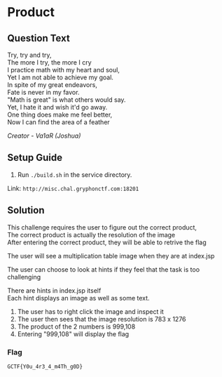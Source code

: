 # Product

## Question Text

Try, try and try,  
The more I try, the more I cry  
I practice math with my heart and soul,  
Yet I am not able to achieve my goal.    
In spite of my great endeavors,  
Fate is never in my favor.  
"Math is great" is what others would say.  
Yet, I hate it and wish it'd go away.  
One thing does make me feel better,  
Now I can find the area of a feather


*Creator - Va1aR (Joshua)*


## Setup Guide

1. Run `./build.sh` in the service directory.

Link:	`http://misc.chal.gryphonctf.com:18201`

## Solution
	
This challenge requires the user to figure out the correct product,  
The correct product is actually the resolution of the image  
After entering the correct product, they will be able to retrive the flag

The user will see a multiplication table image when they are at index.jsp

The user can choose to look at hints if they feel that the task is too challenging

There are hints in index.jsp itself  
Each hint displays an image as well as some text.

1. The user has to right click the image and inspect it
2. The user then sees that the image resolution is 783 x 1276
3. The product of the 2 numbers is 999,108
4. Entering "999,108" will display the flag
	
### Flag
`GCTF{Y0u_4r3_4_m4Th_g0D} `


